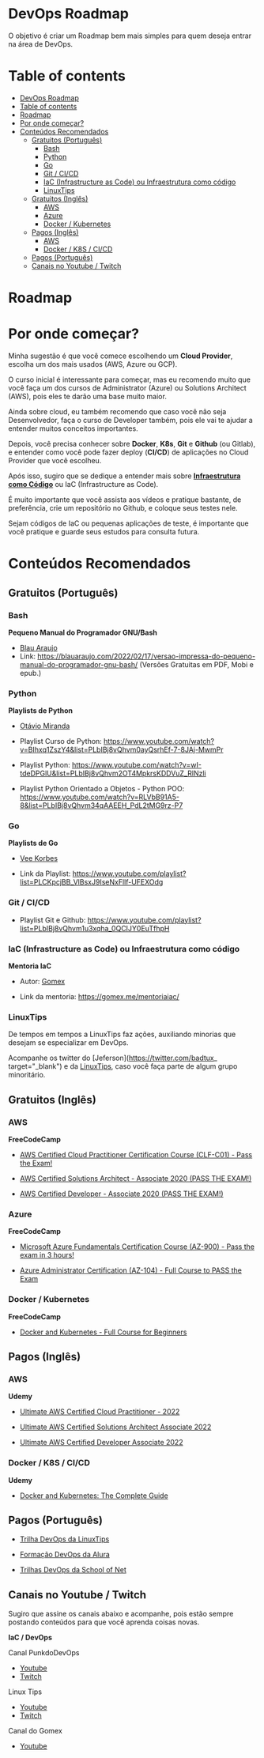 # DevOps Roadmap

O objetivo é criar um Roadmap bem mais simples para quem deseja entrar na área de DevOps.

# Table of contents

- [DevOps Roadmap](#devops-roadmap)
- [Table of contents](#table-of-contents)
- [Roadmap](#roadmap)
- [Por onde começar?](#por-onde-começar)
- [Conteúdos Recomendados](#conteúdos-recomendados)
  - [Gratuitos (Português)](#gratuitos-português)
    - [Bash](#bash)
    - [Python](#python)
    - [Go](#go)
    - [Git / CI/CD](#git--cicd)
    - [IaC (Infrastructure as Code) ou Infraestrutura como código](#iac-infrastructure-as-code-ou-infraestrutura-como-código)
    - [LinuxTips](#linuxtips)
  - [Gratuitos (Inglês)](#gratuitos-inglês)
    - [AWS](#aws)
    - [Azure](#azure)
    - [Docker / Kubernetes](#docker--kubernetes)
  - [Pagos (Inglês)](#pagos-inglês)
    - [AWS](#aws-1)
    - [Docker / K8S / CI/CD](#docker--k8s--cicd)
  - [Pagos (Português)](#pagos-português)
  - [Canais no Youtube / Twitch](#canais-no-youtube--twitch)


# Roadmap

# Por onde começar?

Minha sugestão é que você comece escolhendo um **Cloud Provider**, escolha um dos mais usados (AWS, Azure ou GCP).

O curso inicial é interessante para começar, mas eu recomendo muito que você faça um dos cursos de Administrator (Azure) ou Solutions Architect (AWS), pois eles te darão uma base muito maior.

Ainda sobre cloud, eu também recomendo que caso você não seja Desenvolvedor, faça o curso de Developer também, pois ele vai te ajudar a entender muitos conceitos importantes.

Depois, você precisa conhecer sobre **Docker**, **K8s**, **Git** e **Github** (ou Gitlab), e entender como você pode fazer deploy (**CI/CD**) de aplicações no Cloud Provider que você escolheu.

Após isso, sugiro que se dedique a entender mais sobre [**Infraestrutura como Código**](#iac-infrastructure-as-code-ou-infraestrutura-como-código) ou IaC (Infrastructure as Code).

É muito importante que você assista aos vídeos e pratique bastante, de preferência, crie um repositório no Github, e coloque seus testes nele.

Sejam códigos de IaC ou pequenas aplicações de teste, é importante que você pratique e guarde seus estudos para consulta futura.

# Conteúdos Recomendados
## Gratuitos (Português)

### Bash

**Pequeno Manual do Programador GNU/Bash**

- [Blau Araujo](https://twitter.com/blau_araujo)
- Link: https://blauaraujo.com/2022/02/17/versao-impressa-do-pequeno-manual-do-programador-gnu-bash/ (Versões Gratuitas em PDF, Mobi e epub.)


### Python

**Playlists de Python**

- [Otávio Miranda](https://twitter.com/OtavioMirandaBR)

- Playlist Curso de Python: https://www.youtube.com/watch?v=BIhxq1ZszY4&list=PLbIBj8vQhvm0ayQsrhEf-7-8JAj-MwmPr

- Playlist Python: https://www.youtube.com/watch?v=wI-tdeDPGlU&list=PLbIBj8vQhvm2OT4MpkrsKDDVuZ_RlNzli

- Playlist Python Orientado a Objetos - Python POO: https://www.youtube.com/watch?v=RLVbB91A5-8&list=PLbIBj8vQhvm34qAAEEH_PdL2tMG9rz-P7

### Go

**Playlists de Go**

- [Vee Korbes](https://twitter.com/veekorbes)

- Link da Playlist: https://www.youtube.com/playlist?list=PLCKpcjBB_VlBsxJ9IseNxFllf-UFEXOdg

### Git / CI/CD 

- Playlist Git e Github: https://www.youtube.com/playlist?list=PLbIBj8vQhvm1u3xqha_0QCIJY0EuTfhpH



### IaC (Infrastructure as Code) ou Infraestrutura como código

**Mentoria IaC**

- Autor: [Gomex](https://twitter.com/gomex)

- Link da mentoria: https://gomex.me/mentoriaiac/

### LinuxTips

De tempos em tempos a LinuxTips faz ações, auxiliando minorias que desejam se especializar em DevOps.

Acompanhe os twitter do [Jeferson](https://twitter.com/badtux_ target="_blank") e da [LinuxTips](https://twitter.com/LINUXtipsBR), caso você faça parte de algum grupo minoritário.


## Gratuitos (Inglês)

### AWS

**FreeCodeCamp**

- [AWS Certified Cloud Practitioner Certification Course (CLF-C01) - Pass the Exam!](https://www.youtube.com/watch?v=SOTamWNgDKc)

- [AWS Certified Solutions Architect - Associate 2020 (PASS THE EXAM!)](https://www.youtube.com/watch?v=Ia-UEYYR44s)

- [AWS Certified Developer - Associate 2020 (PASS THE EXAM!)](https://www.youtube.com/watch?v=RrKRN9zRBWs)

### Azure

**FreeCodeCamp**

- [Microsoft Azure Fundamentals Certification Course (AZ-900) - Pass the exam in 3 hours!](https://www.youtube.com/watch?v=NKEFWyqJ5XA)

- [Azure Administrator Certification (AZ-104) - Full Course to PASS the Exam](https://www.youtube.com/watch?v=10PbGbTUSAg)

### Docker / Kubernetes

**FreeCodeCamp**

- [Docker and Kubernetes - Full Course for Beginners](https://www.youtube.com/watch?v=Wf2eSG3owoA)


## Pagos (Inglês)

### AWS

**Udemy**
- [Ultimate AWS Certified Cloud Practitioner - 2022](https://www.udemy.com/course/aws-certified-cloud-practitioner-new/)

- [Ultimate AWS Certified Solutions Architect Associate 2022](https://www.udemy.com/course/aws-certified-solutions-architect-associate-saa-c02/)

- [Ultimate AWS Certified Developer Associate 2022](https://www.udemy.com/course/aws-certified-developer-associate-dva-c01/)


### Docker / K8S / CI/CD
**Udemy**
- [Docker and Kubernetes: The Complete Guide](https://www.udemy.com/course/docker-and-kubernetes-the-complete-guide/)


## Pagos (Português)

- [Trilha DevOps da LinuxTips](https://www.linuxtips.io/pages/trilha-de-treinamentos)

- [Formação DevOps da Alura](https://www.alura.com.br/formacao-devops)

- [Trilhas DevOps da School of Net](https://www.schoolofnet.com/cursos/infraestrutura/)

## Canais no Youtube / Twitch

Sugiro que assine os canais abaixo e acompanhe, pois estão sempre postando conteúdos para que você aprenda coisas novas.

**IaC / DevOps**

Canal PunkdoDevOps
- [Youtube](https://www.youtube.com/c/PunkdoDevOps) 
- [Twitch](https://www.twitch.tv/punkdodevops)

Linux Tips

- [Youtube](https://www.youtube.com/c/LinuxTips)
- [Twitch](https://www.twitch.tv/linuxtips)


Canal do Gomex
- [Youtube](https://www.youtube.com/c/RafaelGomex/videos) 


